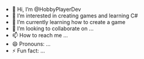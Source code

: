 - 👋 Hi, I’m @HobbyPlayerDev
- 👀 I’m interested in creating games and learning C#
- 🌱 I’m currently learning how to create a game
- 💞️ I’m looking to collaborate on ...
- 📫 How to reach me ...
- 😄 Pronouns: ...
- ⚡ Fun fact: ...

<!---
HobbyPlayerDev/HobbyPlayerDev is a ✨ special ✨ repository because its `README.md` (this file) appears on your GitHub profile.
You can click the Preview link to take a look at your changes.
--->
